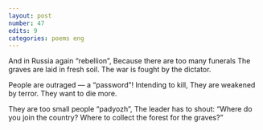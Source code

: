 ```yaml
---
layout: post
number: 47
edits: 9
categories: poems eng
---
```


And in Russia again “rebellion”,
Because there are too many funerals
The graves are laid in fresh soil.
The war is fought by the dictator. 

People are outraged — a “password”!
Intending to kill,
They are weakened by terror.
They want to die more.

They are too small people “padyozh”,
The leader has to shout:
“Where do you join the country? 
Where to collect the forest for the graves?”
